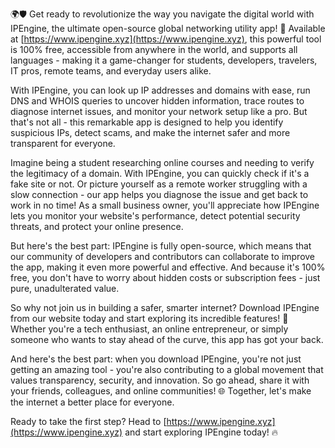 🌍🛡️ Get ready to revolutionize the way you navigate the digital world with IPEngine, the ultimate open-source global networking utility app! 🚀 Available at [https://www.ipengine.xyz](https://www.ipengine.xyz), this powerful tool is 100% free, accessible from anywhere in the world, and supports all languages - making it a game-changer for students, developers, travelers, IT pros, remote teams, and everyday users alike.

With IPEngine, you can look up IP addresses and domains with ease, run DNS and WHOIS queries to uncover hidden information, trace routes to diagnose internet issues, and monitor your network setup like a pro. But that's not all - this remarkable app is designed to help you identify suspicious IPs, detect scams, and make the internet safer and more transparent for everyone.

Imagine being a student researching online courses and needing to verify the legitimacy of a domain. With IPEngine, you can quickly check if it's a fake site or not. Or picture yourself as a remote worker struggling with a slow connection - our app helps you diagnose the issue and get back to work in no time! As a small business owner, you'll appreciate how IPEngine lets you monitor your website's performance, detect potential security threats, and protect your online presence.

But here's the best part: IPEngine is fully open-source, which means that our community of developers and contributors can collaborate to improve the app, making it even more powerful and effective. And because it's 100% free, you don't have to worry about hidden costs or subscription fees - just pure, unadulterated value.

So why not join us in building a safer, smarter internet? Download IPEngine from our website today and start exploring its incredible features! 📡 Whether you're a tech enthusiast, an online entrepreneur, or simply someone who wants to stay ahead of the curve, this app has got your back.

And here's the best part: when you download IPEngine, you're not just getting an amazing tool - you're also contributing to a global movement that values transparency, security, and innovation. So go ahead, share it with your friends, colleagues, and online communities! 🌐 Together, let's make the internet a better place for everyone.

Ready to take the first step? Head to [https://www.ipengine.xyz](https://www.ipengine.xyz) and start exploring IPEngine today! 🔥